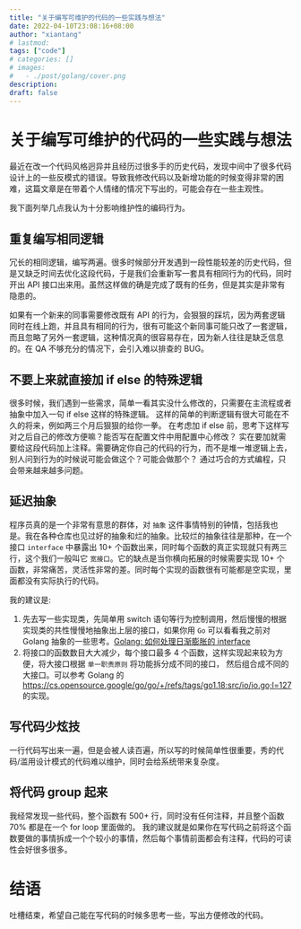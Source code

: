 ```yaml
---
title: "关于编写可维护的代码的一些实践与想法"
date: 2022-04-10T23:08:16+08:00
author: "xiantang"
# lastmod: 
tags: ["code"]
# categories: []
# images:
#   - ./post/golang/cover.png
description:
draft: false
---
```


# 关于编写可维护的代码的一些实践与想法

最近在改一个代码风格迥异并且经历过很多手的历史代码，发现中间中了很多代码设计上的一些反模式的错误。导致我修改代码以及新增功能的时候变得非常的困难，这篇文章是在带着个人情绪的情况下写出的，可能会存在一些主观性。


我下面列举几点我认为十分影响维护性的编码行为。


## 重复编写相同逻辑

冗长的相同逻辑，编写两遍。很多时候部分开发遇到一段性能较差的历史代码，但是又缺乏时间去优化这段代码，于是我们会重新写一套具有相同行为的代码，同时开出 API 接口出来用。虽然这样做的确是完成了既有的任务，但是其实是非常有隐患的。

如果有一个新来的同事需要修改既有 API 的行为，会狠狠的踩坑，因为两套逻辑同时在线上跑，并且具有相同的行为，很有可能这个新同事可能只改了一套逻辑，而且忽略了另外一套逻辑，这种情况真的很容易存在，因为新人往往是缺乏信息的。在 QA 不够充分的情况下，会引入难以排查的 BUG。

## 不要上来就直接加 if else 的特殊逻辑

很多时候，我们遇到一些需求，简单一看其实没什么修改的，只需要在主流程或者抽象中加入一句 if else 这样的特殊逻辑。
这样的简单的判断逻辑有很大可能在不久的将来，例如两三个月后狠狠的给你一拳。
在考虑加 if else 前，思考下这样写对之后自己的修改方便嘛？能否写在配置文件中用配置中心修改？
实在要加就需要给这段代码加上注释。需要确定你自己的代码的行为，而不是堆一堆逻辑上去，别人问到行为的时候说可能会做这个？可能会做那个？ 
通过巧合的方式编程，只会带来越来越多问题。

## 延迟抽象

程序员真的是一个非常有意思的群体，对 `抽象` 这件事情特别的钟情，包括我也是。我在各种仓库也见过好的抽象和烂的抽象。比较烂的抽象往往是那种，在一个接口 `interface` 中暴露出 10+ 个函数出来，同时每个函数的真正实现就只有两三行，这个我们一般叫它 `宽接口`。它的缺点是当你横向拓展的时候需要实现 10+ 个函数，非常痛苦，灵活性非常的差。同时每个实现的函数很有可能都是空实现，里面都没有实际执行的代码。

我的建议是: 

1. 先去写一些实现类，先简单用 switch 语句等行为控制调用，然后慢慢的根据实现类的共性慢慢地抽象出上层的接口，如果你用 `Go` 可以看看我之前对 Golang 抽象的一些思考。[Golang: 如何处理日渐膨胀的 interface](https://vim0.com/post/how_to_fix_big_interface/)
2. 将接口的函数数目大大减少，每个接口最多 4 个函数，这样实现起来较为方便，将大接口根据 `单一职责原则` 将功能拆分成不同的接口， 然后组合成不同的大接口。可以参考 Golang 的 https://cs.opensource.google/go/go/+/refs/tags/go1.18:src/io/io.go;l=127 的实现。

## 写代码少炫技

一行代码写出来一遍，但是会被人读百遍，所以写的时候简单性很重要，秀的代码/滥用设计模式的代码难以维护，同时会给系统带来复杂度。

## 将代码 group 起来

我经常发现一些代码，整个函数有 500+ 行，同时没有任何注释，并且整个函数 70% 都是在一个 for loop 里面做的。
我的建议就是如果你在写代码之前将这个函数要做的事情拆成一个个较小的事情，然后每个事情前面都会有注释，代码的可读性会好很多很多。


# 结语

吐槽结束，希望自己能在写代码的时候多思考一些，写出方便修改的代码。

